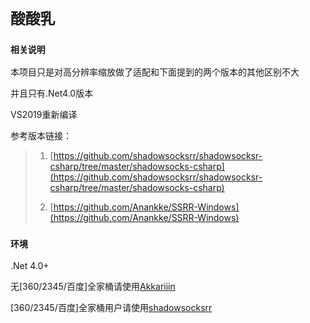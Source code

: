 # `酸酸乳`

### `相关说明`

本项目只是对高分辨率缩放做了适配和下面提到的两个版本的其他区别不大

并且只有.Net4.0版本

VS2019重新编译

参考版本链接：

> 1. [https://github.com/shadowsocksrr/shadowsocksr-csharp/tree/master/shadowsocks-csharp](https://github.com/shadowsocksrr/shadowsocksr-csharp/tree/master/shadowsocks-csharp)
>
> 2. [https://github.com/Anankke/SSRR-Windows](https://github.com/Anankke/SSRR-Windows)

### `环境`

.Net 4.0+

无[360/2345/百度]全家桶请使用[Akkariiin](https://github.com/Anankke/SSRR-Windows)

[360/2345/百度]全家桶用户请使用[shadowsocksrr](https://github.com/shadowsocksrr/shadowsocksr-csharp)

